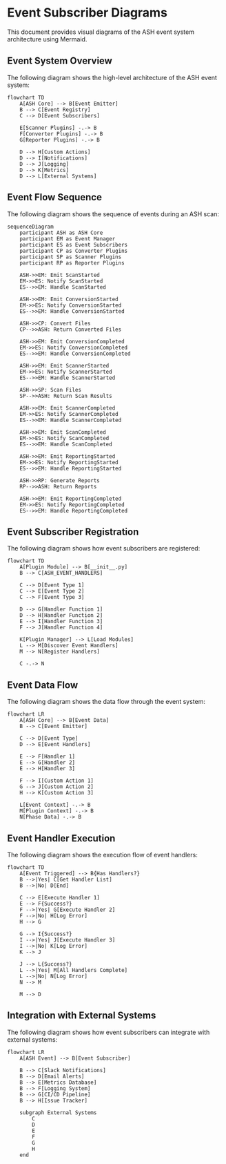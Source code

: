 # Event Subscriber Diagrams

This document provides visual diagrams of the ASH event system architecture using Mermaid.

## Event System Overview

The following diagram shows the high-level architecture of the ASH event system:

```mermaid
flowchart TD
    A[ASH Core] --> B[Event Emitter]
    B --> C[Event Registry]
    C --> D[Event Subscribers]

    E[Scanner Plugins] -.-> B
    F[Converter Plugins] -.-> B
    G[Reporter Plugins] -.-> B

    D --> H[Custom Actions]
    D --> I[Notifications]
    D --> J[Logging]
    D --> K[Metrics]
    D --> L[External Systems]
```

## Event Flow Sequence

The following diagram shows the sequence of events during an ASH scan:

```mermaid
sequenceDiagram
    participant ASH as ASH Core
    participant EM as Event Manager
    participant ES as Event Subscribers
    participant CP as Converter Plugins
    participant SP as Scanner Plugins
    participant RP as Reporter Plugins

    ASH->>EM: Emit ScanStarted
    EM->>ES: Notify ScanStarted
    ES-->>EM: Handle ScanStarted

    ASH->>EM: Emit ConversionStarted
    EM->>ES: Notify ConversionStarted
    ES-->>EM: Handle ConversionStarted

    ASH->>CP: Convert Files
    CP-->>ASH: Return Converted Files

    ASH->>EM: Emit ConversionCompleted
    EM->>ES: Notify ConversionCompleted
    ES-->>EM: Handle ConversionCompleted

    ASH->>EM: Emit ScannerStarted
    EM->>ES: Notify ScannerStarted
    ES-->>EM: Handle ScannerStarted

    ASH->>SP: Scan Files
    SP-->>ASH: Return Scan Results

    ASH->>EM: Emit ScannerCompleted
    EM->>ES: Notify ScannerCompleted
    ES-->>EM: Handle ScannerCompleted

    ASH->>EM: Emit ScanCompleted
    EM->>ES: Notify ScanCompleted
    ES-->>EM: Handle ScanCompleted

    ASH->>EM: Emit ReportingStarted
    EM->>ES: Notify ReportingStarted
    ES-->>EM: Handle ReportingStarted

    ASH->>RP: Generate Reports
    RP-->>ASH: Return Reports

    ASH->>EM: Emit ReportingCompleted
    EM->>ES: Notify ReportingCompleted
    ES-->>EM: Handle ReportingCompleted
```

## Event Subscriber Registration

The following diagram shows how event subscribers are registered:

```mermaid
flowchart TD
    A[Plugin Module] --> B[__init__.py]
    B --> C[ASH_EVENT_HANDLERS]

    C --> D[Event Type 1]
    C --> E[Event Type 2]
    C --> F[Event Type 3]

    D --> G[Handler Function 1]
    D --> H[Handler Function 2]
    E --> I[Handler Function 3]
    F --> J[Handler Function 4]

    K[Plugin Manager] --> L[Load Modules]
    L --> M[Discover Event Handlers]
    M --> N[Register Handlers]

    C -.-> N
```

## Event Data Flow

The following diagram shows the data flow through the event system:

```mermaid
flowchart LR
    A[ASH Core] --> B[Event Data]
    B --> C[Event Emitter]

    C --> D[Event Type]
    D --> E[Event Handlers]

    E --> F[Handler 1]
    E --> G[Handler 2]
    E --> H[Handler 3]

    F --> I[Custom Action 1]
    G --> J[Custom Action 2]
    H --> K[Custom Action 3]

    L[Event Context] -.-> B
    M[Plugin Context] -.-> B
    N[Phase Data] -.-> B
```

## Event Handler Execution

The following diagram shows the execution flow of event handlers:

```mermaid
flowchart TD
    A[Event Triggered] --> B{Has Handlers?}
    B -->|Yes| C[Get Handler List]
    B -->|No| D[End]

    C --> E[Execute Handler 1]
    E --> F{Success?}
    F -->|Yes| G[Execute Handler 2]
    F -->|No| H[Log Error]
    H --> G

    G --> I{Success?}
    I -->|Yes| J[Execute Handler 3]
    I -->|No| K[Log Error]
    K --> J

    J --> L{Success?}
    L -->|Yes| M[All Handlers Complete]
    L -->|No| N[Log Error]
    N --> M

    M --> D
```

## Integration with External Systems

The following diagram shows how event subscribers can integrate with external systems:

```mermaid
flowchart LR
    A[ASH Event] --> B[Event Subscriber]

    B --> C[Slack Notifications]
    B --> D[Email Alerts]
    B --> E[Metrics Database]
    B --> F[Logging System]
    B --> G[CI/CD Pipeline]
    B --> H[Issue Tracker]

    subgraph External Systems
        C
        D
        E
        F
        G
        H
    end
```